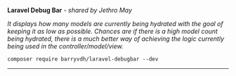 **Laravel Debug Bar** *- shared by Jethro May*

*It displays how many models are currently being hydrated with the goal of keeping it as low as possible. Chances are if there is a high model count being hydrated, there is a much better way of achieving the logic currently being used in the controller/model/view.*

`composer require barryvdh/laravel-debugbar --dev`

---
